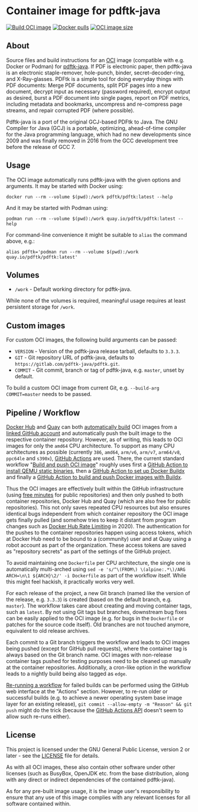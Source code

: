 # Container image for pdftk-java

[![Build OCI image](https://github.com/pdftk-java/pdftk-java-container/actions/workflows/image.yml/badge.svg)](https://github.com/pdftk-java/pdftk-java-container/actions/workflows/image.yml)
[![Docker pulls](https://img.shields.io/docker/pulls/pdftk/pdftk.svg)](https://hub.docker.com/r/pdftk/pdftk)
[![OCI image size](https://img.shields.io/docker/image-size/pdftk/pdftk/latest.svg)](https://hub.docker.com/r/pdftk/pdftk/tags)

## About

Source files and build instructions for an [OCI](https://opencontainers.org/) image (compatible with e.g. Docker or Podman) for [pdftk-java](https://gitlab.com/pdftk-java/pdftk). If PDF is electronic paper, then pdftk-java is an electronic staple-remover, hole-punch, binder, secret-decoder-ring, and X-Ray-glasses. PDFtk is a simple tool for doing everyday things with PDF documents: Merge PDF documents, split PDF pages into a new document, decrypt input as necessary (password required), encrypt output as desired, burst a PDF document into single pages, report on PDF metrics, including metadata and bookmarks, uncompress and re-compress page streams, and repair corrupted PDF (where possible).
 
Pdftk-java is a port of the original GCJ-based PDFtk to Java. The GNU Compiler for Java (GCJ) is a portable, optimizing, ahead-of-time compiler for the Java programming language, which had no new developments since 2009 and was finally removed in 2016 from the GCC development tree before the release of GCC 7.

## Usage

The OCI image automatically runs pdftk-java with the given options and arguments. It may be started with Docker using:

```shell
docker run --rm --volume $(pwd):/work pdftk/pdftk:latest --help
```

And it may be started with Podman using:

```shell
podman run --rm --volume $(pwd):/work quay.io/pdftk/pdftk:latest --help
```

For command-line convenience it might be suitable to `alias` the command above, e.g.:

```shell
alias pdftk='podman run --rm --volume $(pwd):/work quay.io/pdftk/pdftk:latest'
```

## Volumes

  * `/work` - Default working directory for pdftk-java.

While none of the volumes is required, meaningful usage requires at least persistent storage for `/work`.

## Custom images

For custom OCI images, the following build arguments can be passed:

  * `VERSION` - Version of the pdftk-java release tarball, defaults to `3.3.3`.
  * `GIT` - Git repository URL of pdftk-java, defaults to `https://gitlab.com/pdftk-java/pdftk.git`.
  * `COMMIT` - Git commit, branch or tag of pdftk-java, e.g. `master`, unset by default.

To build a custom OCI image from current Git, e.g. `--build-arg COMMIT=master` needs to be passed.

## Pipeline / Workflow

[Docker Hub](https://hub.docker.com/) and [Quay](https://quay.io/) can both [automatically build](https://docs.docker.com/docker-hub/builds/) OCI images from a [linked GitHub account](https://docs.docker.com/docker-hub/builds/link-source/) and automatically push the built image to the respective container repository. However, as of writing, this leads to OCI images for only the `amd64` CPU architecture. To support as many CPU architectures as possible (currently `386`, `amd64`, `arm/v6`, `arm/v7`, `arm64/v8`, `ppc64le` and `s390x`), [GitHub Actions](https://github.com/features/actions) are used. There, the current standard workflow "[Build and push OCI image](.github/workflows/image.yml)" roughly uses first a [GitHub Action to install QEMU static binaries](https://github.com/docker/setup-qemu-action), then a [GitHub Action to set up Docker Buildx](https://github.com/docker/setup-buildx-action) and finally a [GitHub Action to build and push Docker images with Buildx](https://github.com/docker/build-push-action).

Thus the OCI images are effectively built within the GitHub infrastructure (using [free minutes](https://docs.github.com/en/github/setting-up-and-managing-billing-and-payments-on-github/about-billing-for-github-actions) for public repositories) and then only pushed to both container repositories, Docker Hub and Quay (which are also free for public repositories). This not only saves repeated CPU resources but also ensures identical bugs independent from which container repository the OCI image gets finally pulled (and somehow tries to keep it distant from program changes such as [Docker Hub Rate Limiting](https://www.docker.com/increase-rate-limits) in 2020). The authentication for the pushes to the container repositories happen using access tokens, which at Docker Hub need to be bound to a (community) user and at Quay using a robot account as part of the organization. These access tokens are saved as "repository secrets" as part of the settings of the GitHub project.

To avoid maintaining one `Dockerfile` per CPU architecture, the single one is automatically multi-arched using `sed -e 's/^\(FROM\) \(alpine:.*\)/ARG ARCH=\n\1 ${ARCH}\2/' -i Dockerfile` as part of the workflow itself. While this might feel hackish, it practically works very well.

For each release of the project, a new Git branch (named like the version of the release, e.g. `3.3.3`) is created (based on the default branch, e.g. `master`). The workflow takes care about creating and moving container tags, such as `latest`. By not using Git tags but branches, downstream bug fixes can be easily applied to the OCI image (e.g. for bugs in the `Dockerfile` or patches for the source code itself). Old branches are not touched anymore, equivalent to old release archives.

Each commit to a Git branch triggers the workflow and leads to OCI images being pushed (except for GitHub pull requests), where the container tag is always based on the Git branch name. OCI images with non-release container tags pushed for testing purposes need to be cleaned up manually at the container repositories. Additionally, a cron-like option in the workflow leads to a nightly build being also tagged as `edge`.

[Re-running a workflow](https://docs.github.com/en/actions/managing-workflow-runs/re-running-a-workflow) for failed builds can be performed using the GitHub web interface at the "Actions" section. However, to re-run older or successful builds (e.g. to achieve a newer operating system base image layer for an existing release), `git commit --allow-empty -m "Reason" && git push` might do the trick (because the [GitHub Actions API](https://stackoverflow.com/questions/56435547/how-do-i-re-run-github-actions) doesn't seem to allow such re-runs either).

## License

This project is licensed under the GNU General Public License, version 2 or later - see the [LICENSE](LICENSE) file for details.

As with all OCI images, these also contain other software under other licenses (such as BusyBox, OpenJDK etc. from the base distribution, along with any direct or indirect dependencies of the contained pdftk-java).

As for any pre-built image usage, it is the image user's responsibility to ensure that any use of this image complies with any relevant licenses for all software contained within.
